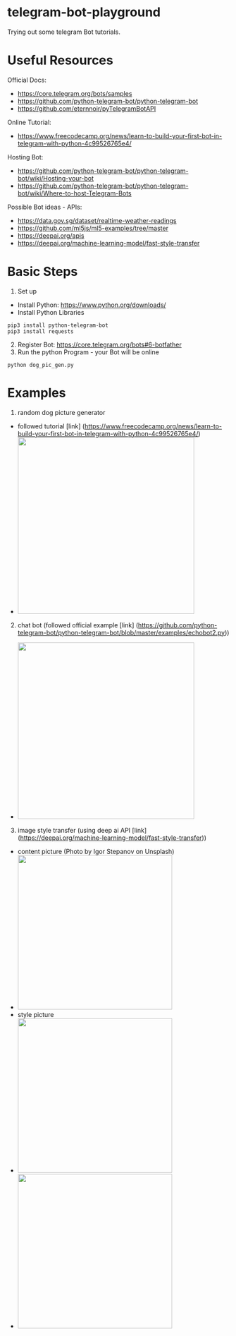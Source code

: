 # telegram-bot-playground
Trying out some telegram Bot tutorials.

# Useful Resources
Official Docs:
- https://core.telegram.org/bots/samples
- https://github.com/python-telegram-bot/python-telegram-bot
- https://github.com/eternnoir/pyTelegramBotAPI

Online Tutorial:
- https://www.freecodecamp.org/news/learn-to-build-your-first-bot-in-telegram-with-python-4c99526765e4/

Hosting Bot:
- https://github.com/python-telegram-bot/python-telegram-bot/wiki/Hosting-your-bot
- https://github.com/python-telegram-bot/python-telegram-bot/wiki/Where-to-host-Telegram-Bots

Possible Bot ideas - APIs:
- https://data.gov.sg/dataset/realtime-weather-readings
- https://github.com/ml5js/ml5-examples/tree/master
- https://deepai.org/apis
- https://deepai.org/machine-learning-model/fast-style-transfer

# Basic Steps
1. Set up
  - Install Python: https://www.python.org/downloads/
  - Install Python Libraries
  ```
  pip3 install python-telegram-bot
  pip3 install requests
  ```
2. Register Bot: https://core.telegram.org/bots#6-botfather
3. Run the python Program - your Bot will be online
  ```
  python dog_pic_gen.py
  ```
  
# Examples
1. random dog picture generator
- followed tutorial [link] (https://www.freecodecamp.org/news/learn-to-build-your-first-bot-in-telegram-with-python-4c99526765e4/)
- <img src="https://github.com/qiyun28/telegram-bot-playground/blob/master/dog_pic_gen.png" width=400>

2. chat bot (followed official example [link] (https://github.com/python-telegram-bot/python-telegram-bot/blob/master/examples/echobot2.py))
- <img src="https://github.com/qiyun28/telegram-bot-playground/blob/master/chat_bot.png" width=400>

3. image style transfer (using deep ai API [link] (https://deepai.org/machine-learning-model/fast-style-transfer))
- content picture (Photo by Igor Stepanov on Unsplash)
- <img src="https://github.com/qiyun28/telegram-bot-playground/blob/master/igor-stepanov-5uUPrmZgEYM-unsplash.jpg" width=350>
- style picture
- <img src="https://github.com/qiyun28/telegram-bot-playground/blob/master/europeana-uS5LXujNOq4-unsplash.jpg" width=350>
- <img src="https://api.deepai.org/job-view-file/06e4f9d5-ae20-493e-9d6d-5524056e4570/outputs/output.png" width=350>
